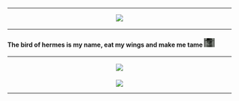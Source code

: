 <hr>

<div align="center">
  <img src="https://komarev.com/ghpvc/?username=AnonNanoo&style=for-the-badge&label=Visitor" />
  <br>
</div>
<!---->
<hr>

#### The bird of hermes is my name, eat my wings and make me tame <img src="/src/images/Testing_images.png" height="20px"></img>

<hr>


<div align="center">
  <a href="https://github.com/AnonNanoo/">
    <img height=200 align="center" src="https://github-readme-stats.vercel.app/api/top-langs/?username=AnonNanoo&layout=donut&theme=transparent" />
  </a >
  <br>
  <br>
  <a href="https://github.com/AnonNanoo/">
    <img height=200 align="center" src="https://github-readme-stats.vercel.app/api?username=AnonNanoo&rank_icon=github&show_icons=true&hide=contribs&theme=transparent&show=reviews&border_radius=8" />
  </a>
</div>

<hr>
